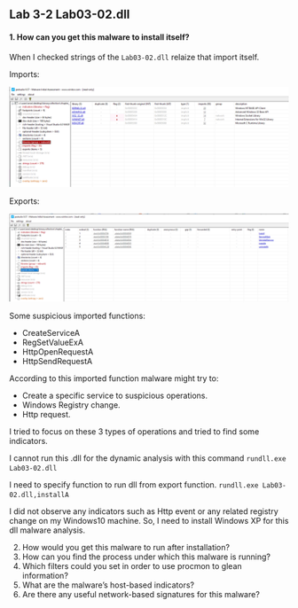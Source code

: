 
## Lab 3-2 Lab03-02.dll

#### 1. How can you get this malware to install itself?

When I checked strings of the `Lab03-02.dll` relaize that import itself.


Imports:

![alt text](img/3-2/L3-2-Q1.png)

Exports:

![alt text](img/3-2/L3-2-Q1-2.png)

Some suspicious imported functions:
- CreateServiceA
- RegSetValueExA
- HttpOpenRequestA
- HttpSendRequestA


According to this imported function malware might try to:
- Create a specific service to suspicious operations.
- Windows Registry change.
- Http request.

I tried to focus on these 3 types of operations and tried to find some indicators.

I cannot run this .dll for the dynamic analysis with this command
`rundll.exe Lab03-02.dll`

I need to specify function to run dll from export function.
`rundll.exe Lab03-02.dll,installA`

I did not observe any indicators such as Http event or any related registry change on my Windows10 machine. So, I need to install Windows XP for this dll malware analysis.






2. How would you get this malware to run after installation?
3. How can you find the process under which this malware is running?
4. Which filters could you set in order to use procmon to glean
information?
5. What are the malware’s host-based indicators?
6. Are there any useful network-based signatures for this malware?